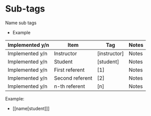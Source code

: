 # Sub-tags

Name sub tags

- Example

Implemented y/n|Item|Tag|Notes|
|--------------|----|---|-----|
Implemented y/n|Instructor|[instructor]|Notes|
Implemented y/n|Student|[student]|Notes|
Implemented y/n|First referent|[1]|Notes|
Implemented y/n|Second referent|[2]|Notes|
Implemented y/n|n-th referent|[n]|Notes|

Example:

- [[name[student]]]